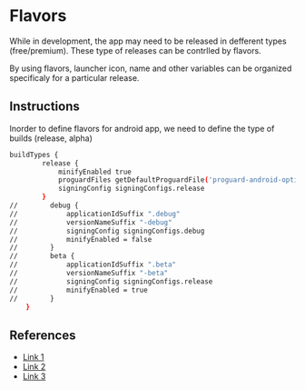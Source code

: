 # Flavors

While in development, the app may need to be released in defferent types (free/premium). These type of releases can be contrlled by flavors.

By using flavors, launcher icon, name and other variables can be organized specificaly for a particular release.

## Instructions
Inorder to define flavors for android app, we need to define the type of builds (release, alpha)

```sh
buildTypes {
        release {
            minifyEnabled true
            proguardFiles getDefaultProguardFile('proguard-android-optimize.txt'), 'proguard-rules.pro'
            signingConfig signingConfigs.release
        }
//        debug {
//            applicationIdSuffix ".debug"
//            versionNameSuffix "-debug"
//            signingConfig signingConfigs.debug
//            minifyEnabled = false
//        }
//        beta {
//            applicationIdSuffix ".beta"
//            versionNameSuffix "-beta"
//            signingConfig signingConfigs.release
//            minifyEnabled = true
//        }
    }
```

## References

- [Link 1](https://www.journaldev.com/21533/android-build-types-product-flavors)
- [Link 2](https://developer.android.com/studio/build/build-variants)
- [Link 3](https://www.androidauthority.com/building-multiple-flavors-android-app-706436/)
